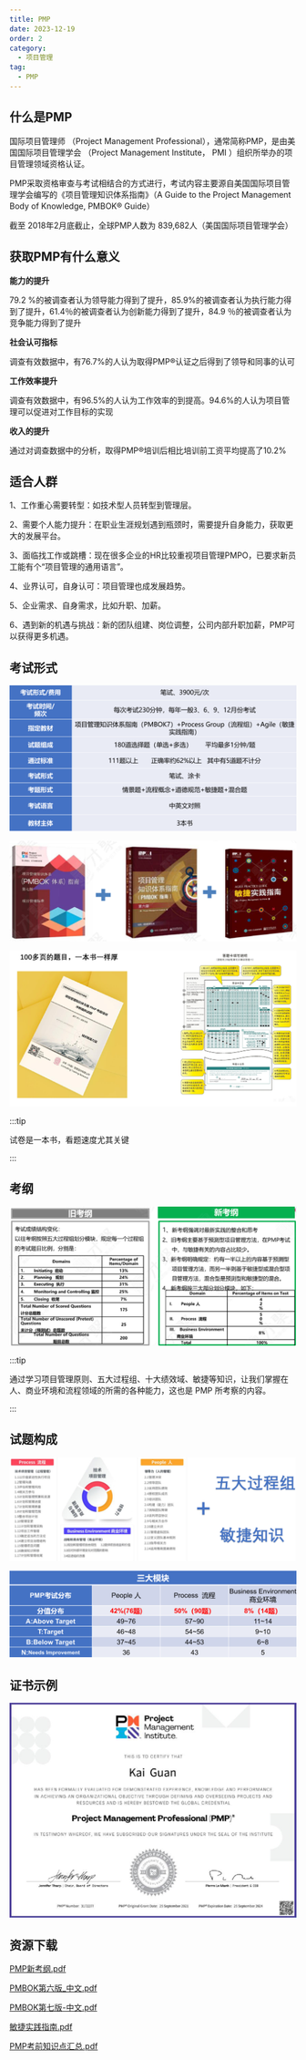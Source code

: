 ```yaml
---
title: PMP
date: 2023-12-19
order: 2
category:
  - 项目管理
tag:
  - PMP
---
```


## 什么是PMP

国际项目管理师 （Project Management Professional），通常简称PMP，是由美国国际项目管理学会 （Project Management Institute， PMI ）组织所举办的项目管理领域资格认证。

PMP采取资格审查与考试相结合的方式进行，考试内容主要源自美国国际项目管理学会编写的《项目管理知识体系指南》（A Guide to the Project Management Body of Knowledge, PMBOK® Guide）

截至 2018年2月底截止，全球PMP人数为 839,682人（美国国际项目管理学会）

## 获取PMP有什么意义

**能力的提升**

79.2 %的被调查者认为领导能力得到了提升，85.9%的被调查者认为执行能力得到了提升，61.4％的被调查者认为创新能力得到了提升，84.9 ％的被调查者认为竞争能力得到了提升

**社会认可指标**

调查有效数据中，有76.7%的人认为取得PMP®认证之后得到了领导和同事的认可

**工作效率提升**

调查有效数据中，有96.5%的人认为工作效率的到提高。94.6%的人认为项目管理可以促进对工作目标的实现

**收入的提升**

通过对调查数据中的分析，取得PMP®培训后相比培训前工资平均提高了10.2% 

## 适合人群

1、工作重心需要转型：如技术型人员转型到管理层。

2、需要个人能力提升：在职业生涯规划遇到瓶颈时，需要提升自身能力，获取更大的发展平台。

3、面临找工作或跳槽：现在很多企业的HR比较重视项目管理PMPO，已要求新员工能有个“项目管理的通用语言”。

4、业界认可，自身认可：项目管理也成发展趋势。

5、企业需求、自身需求，比如升职、加薪。

6、遇到新的机遇与挑战：新的团队组建、岗位调整，公司内部升职加薪，PMP可以获得更多机遇。

## 考试形式

![image-20231219154225757](https://raw.githubusercontent.com/GodX-18/picBed/main/image-20231219154225757.png)

![image-20231219160530526](https://raw.githubusercontent.com/GodX-18/picBed/main/image-20231219160530526.png)

![image-20231219154520877](https://raw.githubusercontent.com/GodX-18/picBed/main/image-20231219154520877.png)

:::tip

试卷是一本书，看题速度尤其关键

:::

## 考纲

![image-20231219160705009](https://raw.githubusercontent.com/GodX-18/picBed/main/image-20231219160705009.png)

:::tip

通过学习项目管理原则、五大过程组、十大绩效域、敏捷等知识，让我们掌握在人、商业环境和流程领域的所需的各种能力，这也是 PMP 所考察的内容。 

:::

## 试题构成

![image-20231219160404021](https://raw.githubusercontent.com/GodX-18/picBed/main/image-20231219160404021.png)

![image-20231219155547363](https://raw.githubusercontent.com/GodX-18/picBed/main/image-20231219155547363.png)

## 证书示例

![image-20231219154800381](https://raw.githubusercontent.com/GodX-18/picBed/main/image-20231219154800381.png)

## 资源下载

[PMP新考纲.pdf ](https://github.com/GodX-18/files/blob/master/PMP新考纲.pdf)

[PMBOK第六版_中文.pdf](https://github.com/GodX-18/files/blob/master/PMBOK第六版_中文版.pdf)

[PMBOK第七版-中文.pdf](https://github.com/GodX-18/files/blob/master/PMBOK第七版-中文.pdf)

[敏捷实践指南.pdf](https://github.com/GodX-18/files/blob/master/敏捷实践指南.pdf)

[PMP考前知识点汇总.pdf](https://github.com/GodX-18/files/blob/master/PMP考前知识点汇总.pdf)





